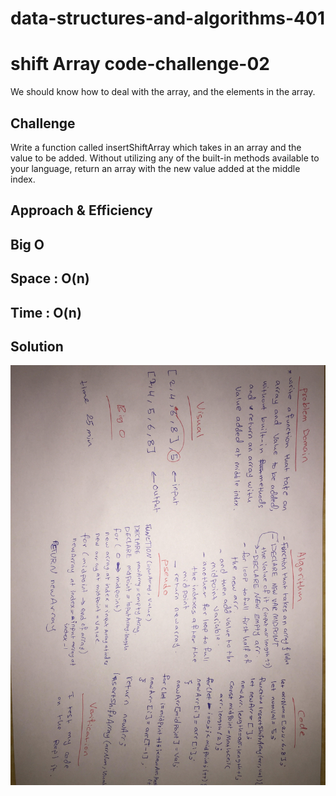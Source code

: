 # data-structures-and-algorithms-401

# shift Array code-challenge-02
We should know how to deal with the array, and the elements in the array.

## Challenge
 Write a function called insertShiftArray which takes in an array and the value to be added. Without utilizing any of the built-in methods available to your language, return an array with the new value added at the middle index.

## Approach & Efficiency
## Big O
## Space : O(n)
## Time : O(n)

## Solution
![array-shift](../assets/array-shift.jpg)